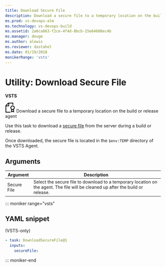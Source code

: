 ```yaml
---
title: Download Secure File
description: Download a secure file to a temporary location on the build or release agent
ms.prod: vs-devops-alm
ms.technology: vs-devops-build
ms.assetid: 2a6ca863-f2ce-4f4d-8bcb-15e64608ec4b
ms.manager: douge
ms.author: alewis
ms.reviewer: dastahel
ms.date: 01/19/2018
monikerRange: 'vsts'
---
```



# Utility: Download Secure File

**VSTS**

![](../utility/_img/secure-file.png) Download a secure file to a temporary location on the build or release agent

Use this task to download a [secure file](../../concepts/library/secure-files.md) from the server during a build or release.

Once downloaded, the secure file is located in the `$env:TEMP` directory of the VSTS Agent.

## Arguments

| Argument | Description |
| -------- | ----------- |
| Secure File | Select the secure file to download to a temporary location on the agent. The file will be cleaned up after the build or release. |

::: moniker range="vsts"

## YAML snippet

(VSTS-only)

```YAML
- task: DownloadSecureFile@1
  inputs:
    secureFile:
```

::: moniker-end
